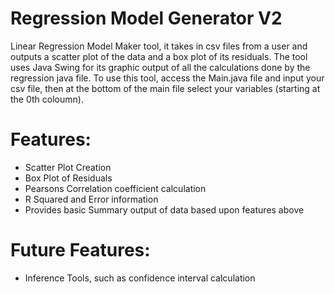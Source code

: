 # Regression Model Generator V2
Linear Regression Model Maker tool, it takes in csv files from a user and outputs a scatter plot of the data and a box plot of its residuals. The tool uses Java Swing for its graphic output of all the calculations done by the regression java file. To use this tool, access the Main.java file and input your csv file, then at the bottom of the main file select your variables (starting at the 0th coloumn).

# Features:
- Scatter Plot Creation
- Box Plot of Residuals 
- Pearsons Correlation coefficient calculation
- R Squared and Error information
- Provides basic Summary output of data based upon features above

# Future Features:
- Inference Tools, such as confidence interval calculation
